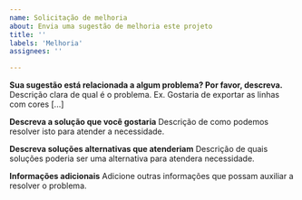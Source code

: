```yaml
---
name: Solicitação de melhoria
about: Envia uma sugestão de melhoria este projeto
title: ''
labels: 'Melhoria'
assignees: ''

---
```


**Sua sugestão está relacionada a algum problema? Por favor, descreva.**
Descrição clara de qual é o problema. Ex. Gostaria de exportar as linhas com cores [...]

**Descreva a solução que você gostaria**
Descrição de como podemos resolver isto para atender a necessidade.

**Descreva soluções alternativas que atenderiam**
Descrição de quais soluções poderia ser uma alternativa para atendera necessidade.

**Informações adicionais**
Adicione outras informações que possam auxiliar a resolver o problema.
